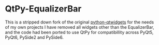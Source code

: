 # QtPy-EqualizerBar


This is a stripped down fork of the original [python-qtwidgets](https://github.com/pythonguis/python-qtwidgets) for the needs of my own projects
I have removed all widgets other than the EqualizerBar, and the code had been ported to use QtPy for compatibillity across PyQt5, PyQt6, PySide2 and PySide6.

